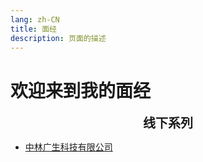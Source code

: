 ```yaml
---
lang: zh-CN
title: 面经
description: 页面的描述
---
```


# 欢迎来到我的面经


<div style="font-weight:700;text-align:center;font-size:20px">线下系列</div>

- [中林广生科技有限公司](./offline/zlgs.md)  
